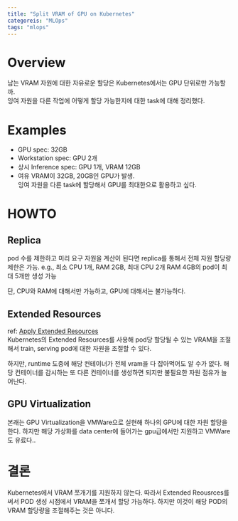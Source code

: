 ```yaml
---
title: "Split VRAM of GPU on Kubernetes"
categoreis: "MLOps"
tags: "mlops"
---
```


# Overview
남는 VRAM 자원에 대한 자유로운 할당은 Kubernetes에서는 GPU 단위로만 가능할까.  
잉여 자원을 다른 작업에 어떻게 할당 가능한지에 대한 task에 대해 정리했다.

# Examples
- GPU spec: 32GB
- Workstation spec: GPU 2개
- 상시 Inference spec: GPU 1개, VRAM 12GB
- 여유 VRAM이 32GB, 20GB인 GPU가 발생.  
잉여 자원을 다른 task에 할당해서 GPU를 최대한으로 활용하고 싶다.

# HOWTO
## Replica
pod 수를 제한하고 미리 요구 자원을 계산이 된다면 replica를 통해서 전체 자원 할당량 제한은 가능.  e.g., 최소 CPU 1개, RAM 2GB, 최대 CPU 2개 RAM 4GB의 pod이 최대 5개만 생성 가능

단, CPU와 RAM에 대해서만 가능하고, GPU에 대해서는 불가능하다.

## Extended Resources
ref: [Apply Extended Resources](https://blog.ggaman.com/1025)  
Kubernetes의 Extended Resources를 사용해 pod당 할당될 수 있는 VRAM을 조절해서 train, serving pod에 대한 자원을 조절할 수 있다. 

하지만, runtime 도중에 해당 컨테이너가 전체 vram을 다 잡아먹어도 알 수가 없다. 해당 컨테이너를 감시하는 또 다른 컨테이너를 생성하면 되지만 불필요한 자원 점유가 늘어난다.

## GPU Virtualization
본래는 GPU Virtualization을 VMWare으로 실현해 하나의 GPU에 대한 자원 할당을 한다. 하지만 해당 가상화를 data center에 들어가는 gpu급에서만 지원하고 VMWare도 유료다..

# 결론
Kubernetes에서 VRAM 쪼개기를 지원하지 않는다. 따라서 Extended Reousrces를 써서 POD 생성 시점에서 VRAM을 쪼개서 할당 가능하다. 하지만 이것이 해당 POD의 VRAM 할당량을 조절해주는 것은 아니다. 